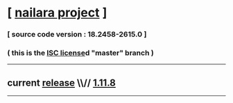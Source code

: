
# [ [nailara project](http://www.nailara.net/) ]

### [ source code version : 18.2458-2615.0 ]

### ( this is the [ISC license](license)d "master" branch )
---
## current [release](https://github.com/anotherlink/nailara/releases) \\\\// [1.11.8](https://github.com/anotherlink/nailara/releases/tag/1.11.8)
---

